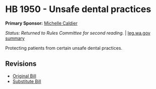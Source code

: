 # HB 1950 - Unsafe dental practices
**Primary Sponsor:** [Michelle Caldier](/person/leg/michelle.caldier.md)

*Status: Returned to Rules Committee for second reading.* | [leg.wa.gov summary](https://app.leg.wa.gov/billsummary?BillNumber=1950&Year=2021)

Protecting patients from certain unsafe dental practices.

## Revisions
* [Original Bill](1/)
* [Substitute Bill](S/)